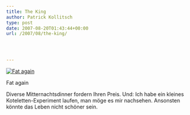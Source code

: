 ```yaml
---
title: The King
author: Patrick Kollitsch
type: post
date: 2007-08-20T01:43:44+00:00
url: /2007/08/the-king/




---
```

<div class="flickr">
  <a href="http://www.flickr.com/photos/schreibblogade/1182979359/" title="Fat again"><img src="//farm2.static.flickr.com/1194/1182979359_11cbb8bfed.jpg" alt="Fat again" /></a></p> 
  
  <p>
    Fat again
  </p>
</div>

Diverse Mitternachtsdinner fordern Ihren Preis. Und: Ich habe ein kleines Koteletten-Experiment laufen, man m&ouml;ge es mir nachsehen. Ansonsten k&ouml;nnte das Leben nicht sch&ouml;ner sein.
